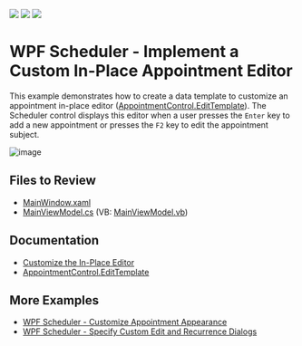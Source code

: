 <!-- default badges list -->
![](https://img.shields.io/endpoint?url=https://codecentral.devexpress.com/api/v1/VersionRange/128656006/22.2.2%2B)
[![](https://img.shields.io/badge/Open_in_DevExpress_Support_Center-FF7200?style=flat-square&logo=DevExpress&logoColor=white)](https://supportcenter.devexpress.com/ticket/details/T545686)
[![](https://img.shields.io/badge/📖_How_to_use_DevExpress_Examples-e9f6fc?style=flat-square)](https://docs.devexpress.com/GeneralInformation/403183)
<!-- default badges end -->

# WPF Scheduler - Implement a Custom In-Place Appointment Editor

This example demonstrates how to create a data template to customize an appointment in-place editor ([AppointmentControl.EditTemplate](https://docs.devexpress.com/WPF/DevExpress.Xpf.Scheduling.Visual.AppointmentControl.EditTemplate)). The Scheduler control displays this editor when a user presses the `Enter` key to add a new appointment or presses the `F2` key to edit the appointment subject.

![image](https://github.com/DevExpress-Examples/how-to-implement-a-custom-in-place-appointment-editor-t545686/assets/65009440/a2077a1a-861b-43cf-9888-15c19c6736e1)

## Files to Review

* [MainWindow.xaml](./CS/CustomInplaceEditorExample/MainWindow.xaml)
* [MainViewModel.cs](./CS/CustomInplaceEditorExample/ViewModel/MainViewModel.cs) (VB: [MainViewModel.vb](./VB/CustomInplaceEditorExample/ViewModel/MainViewModel.vb))

## Documentation

* [Customize the In-Place Editor](https://docs.devexpress.com/WPF/115449/controls-and-libraries/scheduler/examples/how-to-customize-the-in-place-editor)
* [AppointmentControl.EditTemplate](https://docs.devexpress.com/WPF/DevExpress.Xpf.Scheduling.Visual.AppointmentControl.EditTemplate)

## More Examples

* [WPF Scheduler - Customize Appointment Appearance](https://github.com/DevExpress-Examples/how-to-customize-the-appointment-appearance-t545892)
* [WPF Scheduler - Specify Custom Edit and Recurrence Dialogs](https://github.com/DevExpress-Examples/how-to-create-a-scheduling-application-which-uses-custom-editing-and-recurrence-dialog-t545486)
